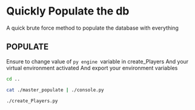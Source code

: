 # Quickly Populate the db

A quick brute force method to populate the database with everything


## POPULATE

Ensure to change value of ```py engine ```variable in create_Players
And your virtual environment activated
And export your environment variables

```sh
cd ..
```
```sh
cat ./master_populate | ./console.py
```
```sh
./create_Players.py
```
